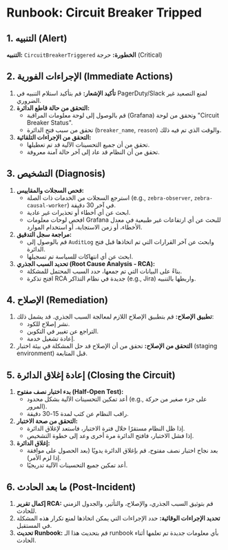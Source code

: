 # Runbook: Circuit Breaker Tripped

## 1. التنبيه (Alert)

**التنبيه:** `CircuitBreakerTriggered`
**الخطورة:** حرجة (Critical)

## 2. الإجراءات الفورية (Immediate Actions)

1.  **تأكيد الإشعار:** قم بتأكيد استلام التنبيه في PagerDuty/Slack لمنع التصعيد غير الضروري.
2.  **التحقق من حالة قاطع الدائرة:**
    *   قم بالوصول إلى لوحة معلومات المراقبة (Grafana) وتحقق من لوحة "Circuit Breaker Status".
    *   تحقق من سبب فتح الدائرة (`breaker_name`, `reason`) والوقت الذي تم فيه ذلك.
3.  **التحقق من الإجراءات التلقائية:**
    *   تحقق من أن جميع التحسينات الآلية قد تم تعطيلها.
    *   تحقق من أن النظام قد عاد إلى آخر حالة آمنة معروفة.

## 3. التشخيص (Diagnosis)

1.  **فحص السجلات والمقاييس:**
    *   استرجع السجلات من الخدمات ذات الصلة (e.g., `zebra-observer`, `zebra-causal-worker`) في آخر 30 دقيقة.
    *   ابحث عن أي أخطاء أو تحذيرات غير عادية.
    *   افحص لوحات معلومات Grafana للبحث عن أي ارتفاعات غير طبيعية في معدل الأخطاء، أو زمن الاستجابة، أو استخدام الموارد.
2.  **مراجعة سجل التدقيق:**
    *   قم بالوصول إلى `AuditLog` وابحث عن آخر القرارات التي تم اتخاذها قبل فتح الدائرة.
    *   ابحث عن أي انتهاكات للسياسة تم تسجيلها.
3.  **تحديد السبب الجذري (Root Cause Analysis - RCA):**
    *   بناءً على البيانات التي تم جمعها، حدد السبب المحتمل للمشكلة.
    *   افتح تذكرة RCA جديدة في نظام التذاكر (e.g., Jira) واربطها بالتنبيه.

## 4. الإصلاح (Remediation)

1.  **تطبيق الإصلاح:** قم بتطبيق الإصلاح اللازم لمعالجة السبب الجذري. قد يشمل ذلك:
    *   نشر إصلاح للكود.
    *   التراجع عن تغيير في التكوين.
    *   إعادة تشغيل خدمة.
2.  **التحقق من الإصلاح:** تحقق من أن الإصلاح قد حل المشكلة في بيئة اختبار (staging environment) قبل المتابعة.

## 5. إعادة إغلاق الدائرة (Closing the Circuit)

1.  **بدء اختبار نصف مفتوح (Half-Open Test):**
    *   أعد تمكين التحسينات الآلية بشكل محدود (e.g., على جزء صغير من حركة المرور).
    *   راقب النظام عن كثب لمدة 15-30 دقيقة.
2.  **التحقق من صحة الاختبار:**
    *   إذا ظل النظام مستقرًا خلال فترة الاختبار، فاستعد لإغلاق الدائرة.
    *   إذا فشل الاختبار، فافتح الدائرة مرة أخرى وعد إلى خطوة التشخيص.
3.  **إغلاق الدائرة:**
    *   بعد نجاح اختبار نصف مفتوح، قم بإغلاق الدائرة يدويًا (بعد الحصول على موافقة إذا لزم الأمر).
    *   أعد تمكين جميع التحسينات الآلية تدريجيًا.

## 6. ما بعد الحادث (Post-Incident)

1.  **إكمال تقرير RCA:** قم بتوثيق السبب الجذري، والإصلاح، والتأثير، والجدول الزمني للحادث.
2.  **تحديد الإجراءات الوقائية:** حدد الإجراءات التي يمكن اتخاذها لمنع تكرار هذه المشكلة في المستقبل.
3.  **تحديث Runbook:** قم بتحديث هذا الـ runbook بأي معلومات جديدة تم تعلمها أثناء الحادث.